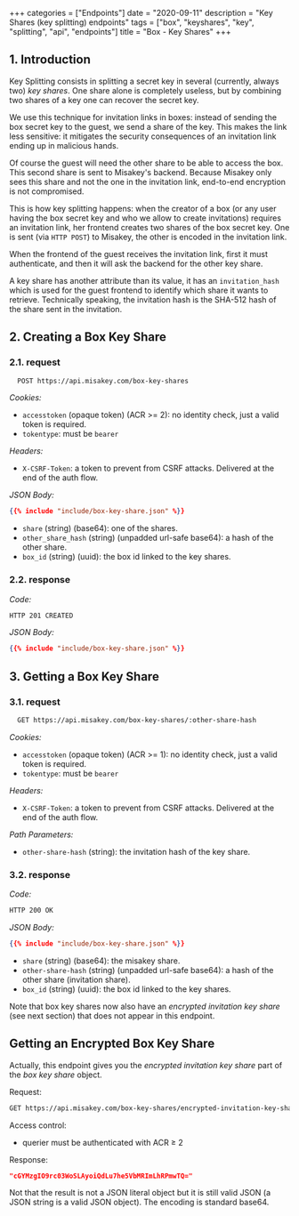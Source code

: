 +++
categories = ["Endpoints"]
date = "2020-09-11"
description = "Key Shares (key splitting) endpoints"
tags = ["box", "keyshares", "key", "splitting", "api", "endpoints"]
title = "Box - Key Shares"
+++

## 1. Introduction

Key Splitting consists in splitting a secret key in several (currently, always two) *key shares*.
One share alone is completely useless, but by combining two shares of a key one can recover the secret key.

We use this technique for invitation links in boxes:
instead of sending the box secret key to the guest, we send a share of the key.
This makes the link less sensitive: it mitigates the security consequences of an invitation link ending up in malicious hands.

Of course the guest will need the other share to be able to access the box.
This second share is sent to Misakey's backend.
Because Misakey only sees this share and not the one in the invitation link,
end-to-end encryption is not compromised.

This is how key splitting happens:
when the creator of a box (or any user having the box secret key and who we allow to create invitations)
requires an invitation link, her frontend creates two shares of the box secret key.
One is sent (via `HTTP POST`) to Misakey, the other is encoded in the invitation link.

When the frontend of the guest receives the invitation link,
first it must authenticate,
and then it will ask the backend for the other key share.

A key share has another attribute than its value,
it has an `invitation_hash` which is used for the guest frontend to identify which share it wants to retrieve.
Technically speaking, the invitation hash is the SHA-512 hash of the share sent in the invitation.

## 2. Creating a Box Key Share

### 2.1. request

```bash
  POST https://api.misakey.com/box-key-shares
```

_Cookies:_
- `accesstoken` (opaque token) (ACR >= 2): no identity check, just a valid token is required.
- `tokentype`: must be `bearer`

_Headers:_
- `X-CSRF-Token`: a token to prevent from CSRF attacks. Delivered at the end of the auth flow.

_JSON Body:_
```json
{{% include "include/box-key-share.json" %}}
```

- `share` (string) (base64): one of the shares.
- `other_share_hash` (string) (unpadded url-safe base64): a hash of the other share.
- `box_id` (string) (uuid): the box id linked to the key shares.

### 2.2. response

_Code:_
```bash
HTTP 201 CREATED
```

_JSON Body:_
```json
{{% include "include/box-key-share.json" %}}
```

## 3. Getting a Box Key Share

### 3.1. request

```bash
  GET https://api.misakey.com/box-key-shares/:other-share-hash
```

_Cookies:_
- `accesstoken` (opaque token) (ACR >= 1): no identity check, just a valid token is required.
- `tokentype`: must be `bearer`

_Headers:_
- `X-CSRF-Token`: a token to prevent from CSRF attacks. Delivered at the end of the auth flow.

_Path Parameters:_
- `other-share-hash` (string): the invitation hash of the key share.

### 3.2. response

_Code:_
```bash
HTTP 200 OK
```

_JSON Body:_
```json
{{% include "include/box-key-share.json" %}}
```

- `share` (string) (base64): the misakey share.
- `other-share-hash` (string) (unpadded url-safe base64): a hash of the other share (invitation share).
- `box_id` (string) (uuid): the box id linked to the key shares.

Note that box key shares now also have an *encrypted invitation key share*
(see next section)
that does not appear in this endpoint.

## Getting an Encrypted Box Key Share

Actually, this endpoint gives you the *encrypted invitation key share* part
of the *box key share* object.

Request:
```bash
GET https://api.misakey.com/box-key-shares/encrypted-invitation-key-share?box_id=74ee16b5-89be-44f7-bcdd-117f496a90a7
```

Access control:
- querier must be authenticated with ACR ≥ 2

Response:
```json
"cGYMzgIO9rc03WoSLAyoiQdLu7he5VbMRImLhRPmwTQ="
```

Not that the result is not a JSON literal object but it is still valid JSON
(a JSON string is a valid JSON object).
The encoding is standard base64.
